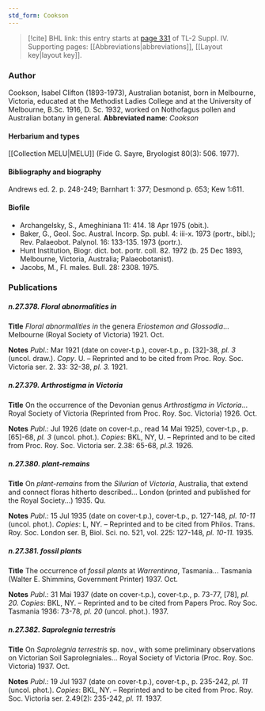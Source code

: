 ```yaml
---
std_form: Cookson
---
```


> [!cite] BHL link: this entry starts at [page 331](https://www.biodiversitylibrary.org/page/33266008) of TL-2 Suppl. IV.
> Supporting pages: [[Abbreviations|abbreviations]], [[Layout key|layout key]].

### Author

Cookson, Isabel Clifton (1893-1973), Australian botanist, born in Melbourne, Victoria, educated at the Methodist Ladies College and at the University of Melbourne, B.Sc. 1916, D. Sc. 1932, worked on Nothofagus pollen and Australian botany in general. 
**Abbreviated name**: *Cookson*

#### Herbarium and types

[[Collection MELU|MELU]] (Fide G. Sayre, Bryologist 80(3): 506. 1977).

#### Bibliography and biography

Andrews ed. 2. p. 248-249; Barnhart 1: 377; Desmond p. 653; Kew 1:611.

#### Biofile

- Archangelsky, S., Ameghiniana 11: 414. 18 Apr 1975 (obit.).
- Baker, G., Geol. Soc. Austral. Incorp. Sp. publ. 4: iii-x. 1973 (portr., bibl.); Rev. Palaeobot. Palynol. 16: 133-135. 1973 (portr.).
- Hunt Institution, Biogr. dict. bot. portr. coll. 82. 1972 (b. 25 Dec 1893, Melbourne, Victoria, Australia; Palaeobotanist).
- Jacobs, M., Fl. males. Bull. 28: 2308. 1975.

### Publications

##### n.27.378. Floral abnormalities in

**Title**
*Floral abnormalities in* the genera *Eriostemon and Glossodia*... Melbourne (Royal Society of Victoria) 1921. Oct.

**Notes**
*Publ*.: Mar 1921 (date on cover-t.p.), cover-t.p., p. \[32\]-38, *pl. 3* (uncol. draw.). *Copy*. U. – Reprinted and to be cited from Proc. Roy. Soc. Victoria ser. 2. 33: 32-38, *pl. 3.* 1921.

##### n.27.379. Arthrostigma in Victoria

**Title**
On the occurrence of the Devonian genus *Arthrostigma in Victoria*... Royal Society of Victoria (Reprinted from Proc. Roy. Soc. Victoria) 1926. Oct.

**Notes**
*Publ*.: Jul 1926 (date on cover-t.p., read 14 Mai 1925), cover-t.p., p. \[65\]-68, *pl. 3* (uncol. phot.). *Copies*: BKL, NY, U. – Reprinted and to be cited from Proc. Roy. Soc. Victoria ser. 2.38: 65-68, *pl.3.* 1926.

##### n.27.380. plant-remains

**Title**
On *plant-remains* from the *Silurian* of *Victoria*, Australia, that extend and connect floras hitherto described... London (printed and published for the Royal Society...) 1935. Qu.

**Notes**
*Publ*.: 15 Jul 1935 (date on cover-t.p.), cover-t.p., p. 127-148, *pl. 10-11* (uncol. phot.). *Copies*: L, NY. – Reprinted and to be cited from Philos. Trans. Roy. Soc. London ser. B, Biol. Sci. no. 521, vol. 225: 127-148, *pl. 10-11.* 1935.

##### n.27.381. fossil plants

**Title**
The occurrence of *fossil plants* at *Warrentinna*, Tasmania... Tasmania (Walter E. Shimmins, Government Printer) 1937. Oct.

**Notes**
*Publ*.: 31 Mai 1937 (date on cover-t.p.), cover-t.p., p. 73-77, \[78\], *pl. 20. Copies*: BKL, NY. – Reprinted and to be cited from Papers Proc. Roy Soc. Tasmania 1936: 73-78, *pl. 20* (uncol. phot.). 1937.

##### n.27.382. Saprolegnia terrestris

**Title**
On *Saprolegnia terrestris* sp. nov., with some preliminary observations on Victorian Soil Saprolegniales... Royal Society of Victoria (Proc. Roy. Soc. Victoria) 1937. Oct.

**Notes**
*Publ*.: 19 Jul 1937 (date on cover-t.p.), cover-t.p., p. 235-242, *pl. 11* (uncol. phot.). *Copies*: BKL, NY. – Reprinted and to be cited from Proc. Roy. Soc. Victoria ser. 2.49(2): 235-242, *pl. 11.* 1937.

